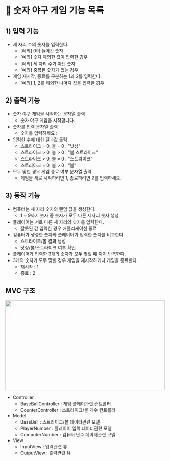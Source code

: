 # 🚀 숫자 야구 게임 기능 목록
## 1) 입력 기능

- 세 자리 수의 숫자를 입력한다.
    - [예외] 0이 들어간 숫자
    - [예외] 숫자 제외한 값이 입력한 경우
    - [예외] 세 자리 수가 아닌 숫자
    - [예외] 중복된 숫자가 있는 경우
- 게임 재시작, 종료를 구분하는 1과 2를 입력한다.
    - [예외] 1, 2를 제외한 나머지 값을 입력한 경우
    

## 2) 출력 기능

- 숫자 야구 게임을 시작하는 문자열 출력
    - 숫자 야구 게임을 시작합니다.
- 숫자를 입력 문자열 출력
    - 숫자를 입력하세요 :
- 입력한 수에 대한 결과값 출력
    - 스트라이크 = 0, 볼 = 0 : "낫싱"
    - 스트라이크 > 0, 볼 > 0 : "볼 스트라이크"
    - 스트라이크 > 0, 볼 = 0 : "스트라이크"
    - 스트리아크 = 0, 볼 > 0 : “볼”
- 모두 맞힌 경우 게임 종료 여부 문자열 출력
    - 게임을 새로 시작하려면 1, 종료하려면 2를 입력하세요.
    

## 3) 동작 기능

- 컴퓨터는 세 자리 숫자의 랜덤 값을 생성한다.
    - 1 ~ 9까지 숫자 중 숫자가 모두 다른 세자리 숫자 생성
- 플레이어는 서로 다른 세 자리의 숫자를 입력한다.
    - 잘못된 값 입력한 경우 애플리케이션 종료
- 컴퓨터가 생성한 숫자와 플레이어가 입력한 숫자를 비교한다.
    - 스트라이크/볼 결과 생성
    - 낫싱/볼/스트라이크 여부 확인
- 플레이어가 입력한 3개의 숫자가 모두 맞힐 때 까지 반복한다.
- 3개의 숫자가 모두 맞힌 경우 게임을 재시작하거나 게임을 종료한다.
    - 재시작 : 1
    - 종료 : 2

## MVC 구조
<img src="https://user-images.githubusercontent.com/39490416/200502030-87653fde-5000-4d0e-8119-3e5b183b0f99.png" width="500" height="280"/>

- Controller
    - BaseBallController : 게임 플레이관련 컨트롤러
    -  CounterController : 스트라이크/볼 개수 컨트롤러
- Model
    - BaseBall : 스트라이크/볼 데이터관련 모델
    - PlayerNumber : 플레이어 입력 데이터관련 모델
    - ComputerNumber : 컴퓨터 난수 데이터관련 모델
- View
    - InputView : 입력관련 뷰
    - OutputView : 출력관련 뷰
